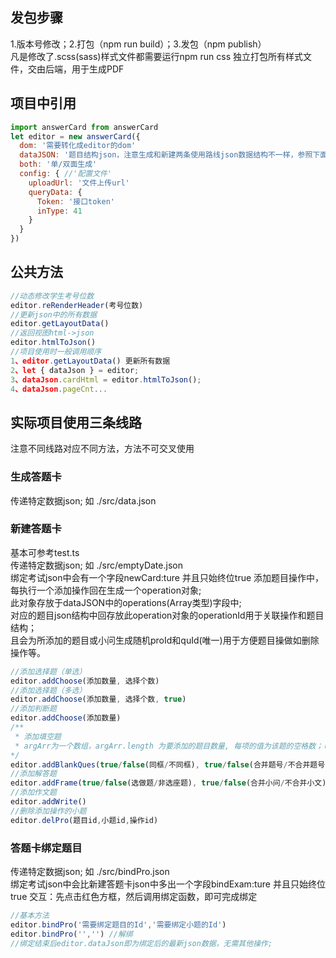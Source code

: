 ## 发包步骤 
1.版本号修改；2.打包（npm run build）；3.发包（npm publish）<br/>
凡是修改了.scss(sass)样式文件都需要运行npm run css 独立打包所有样式文件，交由后端，用于生成PDF
## 项目中引用  
```javascript
import answerCard from answerCard
let editor = new answerCard({
  dom: '需要转化成editor的dom'
  dataJSON: '题目结构json，注意生成和新建两条使用路线json数据结构不一样，参照下面文档'
  both: '单/双面生成'
  config: { //'配置文件'
    uploadUrl: '文件上传url'
    queryData: {
      Token: '接口token'
      inType: 41
    }
  }
})
```
## 公共方法
```javascript
//动态修改学生考号位数
editor.reRenderHeader(考号位数)    
//更新json中的所有数据
editor.getLayoutData()
//返回视图html->json
editor.htmlToJson()
//项目使用时一般调用顺序
1、editor.getLayoutData() 更新所有数据
2、let { dataJson } = editor;
3、dataJson.cardHtml = editor.htmlToJson();
4、dataJson.pageCnt...
```
## 实际项目使用三条线路
注意不同线路对应不同方法，方法不可交叉使用

### 生成答题卡
传递特定数据json; 如 ./src/data.json

### 新建答题卡
基本可参考test.ts<br/>
传递特定数据json; 如 ./src/emptyDate.json<br/>
绑定考试json中会有一个字段newCard:ture 并且只始终位true
添加题目操作中，每执行一个添加操作回在生成一个operation对象;<br/>
此对象存放于dataJSON中的operations(Array类型)字段中;<br/>
对应的题目json结构中回存放此operation对象的operationId用于关联操作和题目结构；<br/>
且会为所添加的题目或小问生成随机proId和quId(唯一)用于方便题目操做如删除操作等。<br/>
```javascript
//添加选择题（单选）
editor.addChoose(添加数量, 选择个数)
//添加选择题（多选）
editor.addChoose(添加数量, 选择个数, true)
//添加判断题
editor.addChoose(添加数量)
/**
 * 添加填空题
 * argArr为一个数组，argArr.length 为要添加的题目数量, 每项的值为该题的空格数；（如：[1，2]表示添加两题，第一题一个空格，第二题两个空格）
*/
editor.addBlankQues(true/false(同框/不同框), true/false(合并题号/不合并题号), argArr)
//添加解答题
editor.addFrame(true/false(选做题/非选座题), true/false(合并小问/不合并小文), true/false(同框/不同框), 添加数量)
//添加作文题
editor.addWrite()
//删除添加操作的小题
editor.delPro(题目id,小题id,操作id)
```
### 答题卡绑定题目
传递特定数据json; 如 ./src/bindPro.json<br/>
绑定考试json中会比新建答题卡json中多出一个字段bindExam:ture 并且只始终位true
交互：先点击红色方框，然后调用绑定函数，即可完成绑定
```javascript
//基本方法
editor.bindPro('需要绑定题目的Id','需要绑定小题的Id')
editor.bindPro('','') //解绑
//绑定结束后editor.dataJson即为绑定后的最新json数据，无需其他操作;
```
